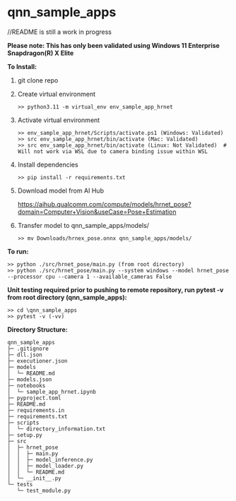 # qnn_sample_apps
//README is still a work in progress

**Please note: This has only been validated using Windows 11 Enterprise Snapdragon(R) X Elite**

**To Install:**
   1. git clone repo
   2. Create virtual environment
      ```
      >> python3.11 -m virtual_env env_sample_app_hrnet
      ```
   3. Activate virtual environment
      ```
      >> env_sample_app_hrnet/Scripts/activate.ps1 (Windows: Validated)
      >> src env_sample_app_hrnet/bin/activate (Mac: Validated)
      >> src env_sample_app_hrnet/bin/activate (Linux: Not Validated)  # Will not work via WSL due to camera binding issue within WSL
      ```
   4. Install dependencies
      ```
      >> pip install -r requirements.txt
      ```
   5. Download model from AI Hub
       
      https://aihub.qualcomm.com/compute/models/hrnet_pose?domain=Computer+Vision&useCase=Pose+Estimation

   6. Transfer model to qnn_sample_apps/models/
      ```
      >> mv Downloads/hrnex_pose.onnx qnn_sample_apps/models/
      ```


**To run:** </br>
```
>> python ./src/hrnet_pose/main.py (from root directory)
>> python ./src/hrnet_pose/main.py --system windows --model hrnet_pose --processor cpu --camera 1 --available_cameras False
```

**Unit testing required prior to pushing to remote repository, run pytest -v from root directory (qnn_sample_apps):**
```
>> cd \qnn_sample_apps
>> pytest -v (-vv)
```
**Directory Structure:**
```
qnn_sample_apps
├─ .gitignore
├─ dll.json
├─ executioner.json
├─ models
│  └─ README.md
├─ models.json
├─ notebooks
│  └─ sample_app_hrnet.ipynb
├─ pyproject.toml
├─ README.md
├─ requirements.in
├─ requirements.txt
├─ scripts
│  └─ directory_information.txt
├─ setup.py
├─ src
│  ├─ hrnet_pose
│  │  ├─ main.py
│  │  ├─ model_inference.py
│  │  ├─ model_loader.py
│  │  └─ README.md
│  └─ __init__.py
└─ tests
   └─ test_module.py

```
